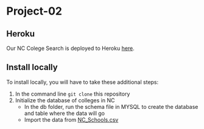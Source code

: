 # Project-02

## Heroku
Our NC Colege Search is deployed to Heroku [here](https://pure-ridge-94757.herokuapp.com/).

## Install locally
To install locally, you will have to take these additional steps:  
1. In the command line ```git clone``` this repository
2. Initialize the database of colleges in NC  
    * In the db folder, run the schema file in MYSQL to create the database and table where the data will go
    * Import the data from [NC_Schools.csv](./db/NC_Schools.csv)
